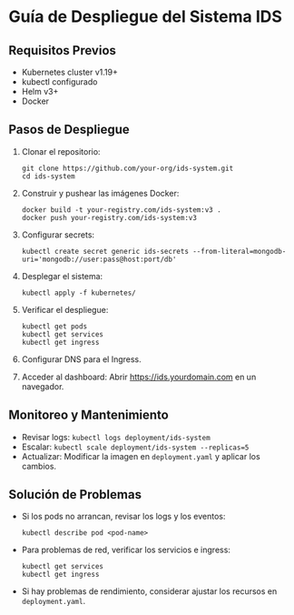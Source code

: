 # Guía de Despliegue del Sistema IDS

## Requisitos Previos
- Kubernetes cluster v1.19+
- kubectl configurado
- Helm v3+
- Docker

## Pasos de Despliegue

1. Clonar el repositorio:
   ```
   git clone https://github.com/your-org/ids-system.git
   cd ids-system
   ```

2. Construir y pushear las imágenes Docker:
   ```
   docker build -t your-registry.com/ids-system:v3 .
   docker push your-registry.com/ids-system:v3
   ```

3. Configurar secrets:
   ```
   kubectl create secret generic ids-secrets --from-literal=mongodb-uri='mongodb://user:pass@host:port/db'
   ```

4. Desplegar el sistema:
   ```
   kubectl apply -f kubernetes/
   ```

5. Verificar el despliegue:
   ```
   kubectl get pods
   kubectl get services
   kubectl get ingress
   ```

6. Configurar DNS para el Ingress.

7. Acceder al dashboard:
   Abrir https://ids.yourdomain.com en un navegador.

## Monitoreo y Mantenimiento

- Revisar logs: `kubectl logs deployment/ids-system`
- Escalar: `kubectl scale deployment/ids-system --replicas=5`
- Actualizar: Modificar la imagen en `deployment.yaml` y aplicar los cambios.

## Solución de Problemas

- Si los pods no arrancan, revisar los logs y los eventos:
  ```
  kubectl describe pod <pod-name>
  ```

- Para problemas de red, verificar los servicios e ingress:
  ```
  kubectl get services
  kubectl get ingress
  ```

- Si hay problemas de rendimiento, considerar ajustar los recursos en `deployment.yaml`.